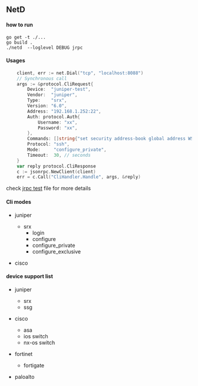 ## NetD

#### how to run
```
go get -t ./...
go build .
./netd  --loglevel DEBUG jrpc
```

#### Usages
```go
	client, err := net.Dial("tcp", "localhost:8088")
	// Synchronous call
	args := &protocol.CliRequest{
		Device:  "juniper-test",
		Vendor:  "juniper",
		Type:    "srx",
		Version: "6.0",
		Address: "192.168.1.252:22",
		Auth: protocol.Auth{
			Username: "xx",
			Password: "xx",
		},
		Commands: []string{"set security address-book global address WS-100.2.2.46_32 wildcard-address 100.2.2.46/32"},
		Protocol: "ssh",
		Mode:     "configure_private",
		Timeout:  30, // seconds
	}
	var reply protocol.CliResponse
	c := jsonrpc.NewClient(client)
	err = c.Call("CliHandler.Handle", args, &reply)
```
check [jrpc test](https://github.com/sky-cloud-tec/netd/blob/master/ingress/jrpc_test.go) file for more details

#### Cli modes
* juniper
    * srx
        * login
        * configure
        * configure_private
        * configure_exclusive

* cisco

#### device support list
* juniper
    * srx
    * ssg
* cisco
    * asa
    * ios switch
    * nx-os switch

* fortinet
    * fortigate
* paloalto